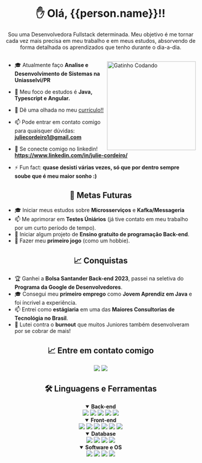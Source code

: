 <h1 align="center"> ✋ Olá, {{person.name}}!!</h1>
<p align="center">Sou uma Desenvolvedora Fullstack determinada.
Meu objetivo é me tornar cada vez mais precisa em meu trabalho e em meus estudos, absorvendo de forma detalhada os aprendizados que tenho durante o dia-a-dia.</p>

##

<div> 
<p padding-left="15px"><img align="right" alt="Gatinho Codando" width="235" src="https://media1.tenor.com/m/XPRG-4ujVMIAAAAd/cat-work-in-progress.gif"></p>

- 🎓 Atualmente faço **Analise e Desenvolvimento de Sistemas na Uniasselvi/PR**

- 🌱 Meu foco de estudos é **Java, Typescript e Angular.**

- 📄 Dê uma olhada no meu [currículo!!](https://docs.google.com/document/d/1tB-TN5v6APGdjDqBkPrd55C16xHTQkkYnu9dJgS_648/edit?usp=sharing)

- 📫 Pode entrar em contato comigo para quaisquer dúvidas: **juliecordeiro1@gmail.com**

- 📌 Se conecte comigo no linkedin! **https://www.linkedin.com/in/julie-cordeiro/**

- ⚡ Fun fact: **quase desisti várias vezes, só que por dentro sempre soube que é meu maior sonho :)**

</div>

<h2 align="center">🎯 Metas Futuras </h2>

- 🎓 Iniciar meus estudos sobre **Microsserviços** e **Kafka/Messageria**
- 📫 Me aprimorar em **Testes Úniários** (já tive contato em meu trabalho por um curto período de tempo).
- 🌱 Iniciar algum projeto de **Ensino gratuito de programação Back-end**.
- 📄 Fazer meu **primeiro jogo** (como um hobbie).

<h2 align="center">📈 Conquistas </h2> 

- 🏆 Ganhei a **Bolsa Santander Back-end 2023**, passei na seletiva do **Programa da Google de Desenvolvedores**.
- 🎓 Consegui meu **primeiro emprego** como **Jovem Aprendiz em Java** e foi íncrivel a experiência.
- 📫 Entrei como **estágiaria** em uma das **Maiores Consultorias de Tecnológia no Brasil**.
- 🌱 Lutei contra o **burnout** que muitos Juniores também desenvolveram por se cobrar de mais!

<h2 align="center">📈 Entre em contato comigo </h2> 

<div align="center">
<a href="juliecordeiro@gmail.com" target="_blank"><img src="https://img.shields.io/badge/Gmail-D14836?style=for-the-badge&logo=gmail&logoColor=white"></a>
<a href="https://www.linkedin.com/in/julie-cordeiro/" target="_blank"><img src="https://img.shields.io/badge/LinkedIn-0077B5?style=for-the-badge&logo=linkedin&logoColor=white"></a>
</div>


<h2 align="center">🛠️ Linguagens e Ferramentas</h2>

<details open>
<summary align="center"><b>Back-end</b></summary>
<div align="center"> <a target="_blank"><img src="https://img.shields.io/badge/java-%23ED8B00.svg?style=for-the-badge&logo=openjdk&logoColor=white"></a>
  <a target="_blank"><img src="https://img.shields.io/badge/spring-%236DB33F.svg?style=for-the-badge&logo=spring&logoColor=white"></a>
  <a target="_blank"><img src="https://img.shields.io/badge/node.js-6DA55F?style=for-the-badge&logo=node.js&logoColor=white"></a>
  <a target="_blank"><img src="https://img.shields.io/badge/JWT-black?style=for-the-badge&logo=JSON%20web%20tokens"></a>
  <a target="_blank"><img src="https://img.shields.io/badge/Swagger-85EA2D?style=for-the-badge&logo=Swagger&logoColor=white"></a>
</div>

<details open>
<summary align="center"><b>Front-end</b></summary>
<div align="center">
  <a target="_blank"><img src="https://img.shields.io/badge/angular-%23DD0031.svg?style=for-the-badge&logo=angular&logoColor=white"></a>
  <a target="_blank"><img src="https://img.shields.io/badge/Javascript-F7DF1E.svg?style=for-the-badge&logo=javascript&logoColor=black"></a>
  <a target="_blank"><img src="https://img.shields.io/badge/TypeScript-007ACC?style=for-the-badge&logo=typescript&logoColor=white"></a>
  <a target="_blank"><img src="https://img.shields.io/badge/HTML5-E34F26?style=for-the-badge&logo=html5&logoColor=white"></a>
  <a target="_blank"><img src="https://img.shields.io/badge/typescript-%23007ACC.svg?style=for-the-badge&logo=typescript&logoColor=white"></a>
  <a target="_blank"><img src="https://img.shields.io/badge/CSS3-1572B6?style=for-the-badge&logo=css3&logoColor=white"></a>
</div>

<details open>
<summary align="center"><b>Database</b></summary>
<div align="center">
  <a target="_blank"><img src="https://img.shields.io/badge/Microsoft%20SQL%20Server-CC2927?style=for-the-badge&logo=microsoft%20sql%20server&logoColor=white"></a>
  <a target="_blank"><img src="https://img.shields.io/badge/mysql-4479A1.svg?style=for-the-badge&logo=mysql&logoColor=white"></a>
  <a target="_blank"><img src="https://img.shields.io/badge/Neo4j-008CC1?style=for-the-badge&logo=neo4j&logoColor=white"></a>
  <a target="_blank"><img src="https://img.shields.io/badge/postgres-%23316192.svg?style=for-the-badge&logo=postgresql&logoColor=white"></a>
</div>

<details open>
<summary align="center"><b>Software e OS</b></summary>
<div align="center">
  <a target="_blank"><img src="https://img.shields.io/badge/Windows-0078D6?style=for-the-badge&logo=windows&logoColor=white"></a>
  <a target="_blank"><img src="https://img.shields.io/badge/Ubuntu-E95420?style=for-the-badge&logo=ubuntu&logoColor=white"></a>
  <a target="_blank"><img src="https://img.shields.io/badge/Microsoft_Office-D83B01?style=for-the-badge&logo=microsoft-office&logoColor=white"></a>
  <a target="_blank"><img src="https://img.shields.io/badge/-git-red?style=for-the-badge&logo=Git&logoColor=white"></a>
</div>

